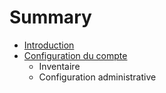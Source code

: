 # Summary

* [Introduction](README.md)
* [Configuration du compte](configuration_du_compte.md)
   * Inventaire
   * Configuration administrative


